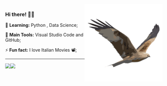 <img src = ".github/ave.png" width = "250px" align = "right">

### Hi there! 👩‍💻


🌱 **Learning:** Python , Data Science;

:school_satchel: **Main Tools:** Visual Studio Code and GitHub;

⚡ **Fun fact:** I love Italian Movies 📽️;

---

<div>
  <tr>
      <td width="400px"><img height="400px" align="left" src="https://github-readme-stats.vercel.app/api?username=brdoliveira&show_icons=true&theme=dark&include_all_commits=true&count_private=true"></td>
      <td width="400px"><img height="400px" align="left" src="https://github-readme-stats.vercel.app/api/top-langs/?username=brdoliveira&layout=compact&langs_count=7&theme=dark"></td> 
    </tr>
</div>
